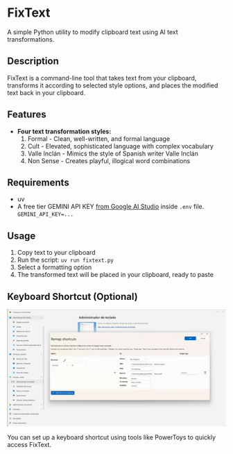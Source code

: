 # FixText

A simple Python utility to modify clipboard text using AI text transformations.

## Description

FixText is a command-line tool that takes text from your clipboard, transforms it according to selected style options, and places the modified text back in your clipboard.

## Features

- **Four text transformation styles:**
  1. Formal - Clean, well-written, and formal language
  2. Cult - Elevated, sophisticated language with complex vocabulary
  3. Valle Inclán - Mimics the style of Spanish writer Valle Inclán
  4. Non Sense - Creates playful, illogical word combinations

## Requirements

- uv
- A free tier GEMINI API KEY [from Google AI Studio](https://aistudio.google.com/apikey) inside `.env` file. `GEMINI_API_KEY=...`

## Usage

1. Copy text to your clipboard
2. Run the script: `uv run fixtext.py`
3. Select a formatting option
4. The transformed text will be placed in your clipboard, ready to paste

## Keyboard Shortcut (Optional)

![PowerToys Keyboard Shortcut](img/powertoys-keyboard-shortcut.png)

You can set up a keyboard shortcut using tools like PowerToys to quickly access FixText.
